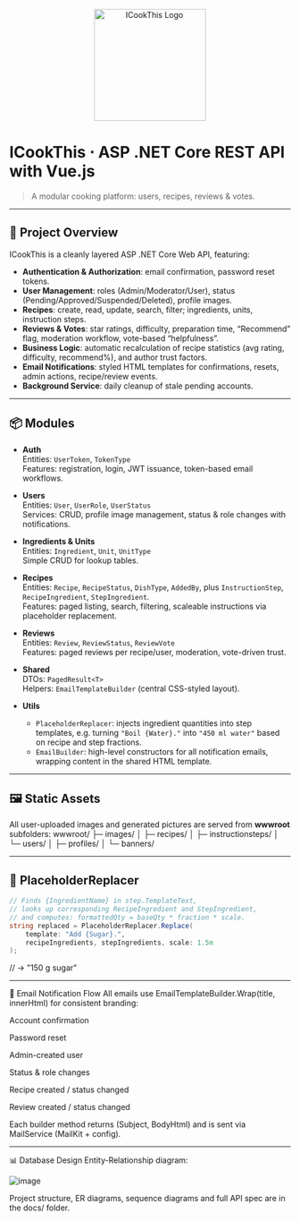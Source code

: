 <p align="center">
  <img src="https://raw.githubusercontent.com/Kahalix/ICookThis/docs/logo/logo.png" alt="ICookThis Logo" width="200"/>
</p>

# ICookThis ⋅ ASP .NET Core REST API with Vue.js  
> A modular cooking platform: users, recipes, reviews & votes.

---

## 📖 Project Overview  
ICookThis is a cleanly layered ASP .NET Core Web API, featuring:
- **Authentication & Authorization**: email confirmation, password reset tokens.
- **User Management**: roles (Admin/Moderator/User), status (Pending/Approved/Suspended/Deleted), profile images.
- **Recipes**: create, read, update, search, filter; ingredients, units, instruction steps.
- **Reviews & Votes**: star ratings, difficulty, preparation time, “Recommend” flag, moderation workflow, vote-based “helpfulness”.
- **Business Logic**: automatic recalculation of recipe statistics (avg rating, difficulty, recommend%), and author trust factors.
- **Email Notifications**: styled HTML templates for confirmations, resets, admin actions, recipe/review events.
- **Background Service**: daily cleanup of stale pending accounts.

---

## 📦 Modules  
- **Auth**  
  Entities: `UserToken`, `TokenType`  
  Features: registration, login, JWT issuance, token-based email workflows.

- **Users**  
  Entities: `User`, `UserRole`, `UserStatus`  
  Services: CRUD, profile image management, status & role changes with notifications.

- **Ingredients & Units**  
  Entities: `Ingredient`, `Unit`, `UnitType`  
  Simple CRUD for lookup tables.

- **Recipes**  
  Entities: `Recipe`, `RecipeStatus`, `DishType`, `AddedBy`, plus `InstructionStep`, `RecipeIngredient`, `StepIngredient`.  
  Features: paged listing, search, filtering, scaleable instructions via placeholder replacement.

- **Reviews**  
  Entities: `Review`, `ReviewStatus`, `ReviewVote`  
  Features: paged reviews per recipe/user, moderation, vote-driven trust.

- **Shared**  
  DTOs: `PagedResult<T>`  
  Helpers: `EmailTemplateBuilder` (central CSS-styled layout).

- **Utils**  
  - `PlaceholderReplacer`: injects ingredient quantities into step templates, e.g. turning `"Boil {Water}."` into `"450 ml water"` based on recipe and step fractions.  
  - `EmailBuilder`: high-level constructors for all notification emails, wrapping content in the shared HTML template.

---

## 🖼 Static Assets  
All user-uploaded images and generated pictures are served from **wwwroot** subfolders:
wwwroot/
├─ images/
│ ├─ recipes/
│ ├─ instructionsteps/
│ └─ users/
│ ├─ profiles/
│ └─ banners/

---

## 🔧 PlaceholderReplacer  
```csharp
// Finds {IngredientName} in step.TemplateText,
// looks up corresponding RecipeIngredient and StepIngredient,
// and computes: formattedQty = baseQty * fraction * scale.
string replaced = PlaceholderReplacer.Replace(
    template: "Add {Sugar}.", 
    recipeIngredients, stepIngredients, scale: 1.5m
);
```
// → "150 g sugar"

---

📨 Email Notification Flow
All emails use EmailTemplateBuilder.Wrap(title, innerHtml) for consistent branding:

Account confirmation

Password reset

Admin-created user

Status & role changes

Recipe created / status changed

Review created / status changed

Each builder method returns (Subject, BodyHtml) and is sent via MailService (MailKit + config).

---

📊 Database Design
Entity-Relationship diagram:

![image](https://github.com/user-attachments/assets/cc90e1c4-0a82-481a-9a6e-0aee08d6b77a)

Project structure, ER diagrams, sequence diagrams and full API spec are in the docs/ folder.
